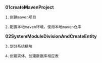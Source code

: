 **01createMavenProject**

	1.创建maven项目
	
	2.配置本地maven环境，使用本地maven仓库


**02SystemModuleDivisionAndCreateEntity**

	3.划分系统模块
	
	4.创建实体、创建数据库相应表

